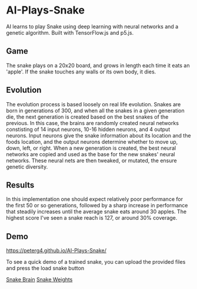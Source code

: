 # AI-Plays-Snake
AI learns to play Snake using deep learning with neural networks and a genetic algorithm. Built with TensorFlow.js and p5.js.

## Game
The snake plays on a 20x20 board, and grows in length each time it eats an 'apple'. If the snake touches any walls or its own body, it dies.

## Evolution
The evolution process is based loosely on real life evolution. Snakes are born in generations of 300, and when all the snakes in a given generation die, the next generation is created based on the best snakes of the previous. In this case, the brains are randomly created neural networks constisting of 14 input neurons, 10-16 hidden neurons, and 4 output neurons. Input neurons give the snake information about its location and the foods location, and the output neurons determine whether to move up, down, left, or right. When a new generation is created, the best neural networks are copied and used as the base for the new snakes' neural networks. These neural nets are then tweaked, or mutated, the ensure genetic diversity.

## Results
In this implementation one should expect relatively poor performance for the first 50 or so generations, followed by a sharp increase in performance that steadily increases until the average snake eats around 30 apples. 
The highest score I've seen a snake reach is 127, or around 30% coverage.

## Demo
https://peterg4.github.io/AI-Plays-Snake/

To see a quick demo of a trained snake, you can upload the provided files and press the load snake button

[Snake Brain](bestSnake.json)
[Snake Weights](bestSnake.weights.bin)
